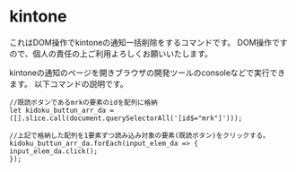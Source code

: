 # kintone

これはDOM操作でkintoneの通知一括削除をするコマンドです。
DOM操作ですので、個人の責任の上ご利用よろしくお願いいたします。

kintoneの通知のページを開きブラウザの開発ツールのconsoleなどで実行できます。
以下コマンドの説明です。

```
//既読ボタンであるmrkの要素のidを配列に格納
let kidoku_buttun_arr_da = ([].slice.call(document.querySelectorAll('[id$="mrk"]')));

//上記で格納した配列を1要素ずつ読み込み対象の要素(既読ボタン)をクリックする。
kidoku_buttun_arr_da.forEach(input_elem_da => {
input_elem_da.click();
});
```
 
